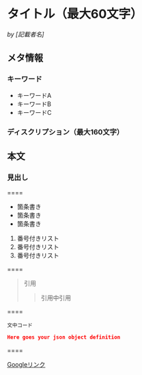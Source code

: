 # タイトル（最大60文字）

*by [記載者名]*

## メタ情報

### キーワード
* キーワードA
* キーワードB
* キーワードC

### ディスクリプション（最大160文字）



## 本文

### 見出し

====

* 箇条書き
* 箇条書き
* 箇条書き

1. 番号付きリスト
2. 番号付きリスト
3. 番号付きリスト

====

> 引用
>> 引用中引用

====

`文中コード`

```json
Here goes your json object definition
```

====

[Googleリンク](https://www.google.co.jp/)
